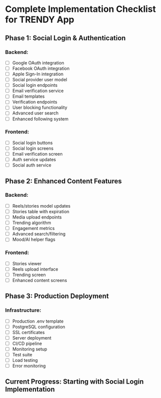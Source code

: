 # Complete Implementation Checklist for TRENDY App

## Phase 1: Social Login & Authentication

### Backend:
- [ ] Google OAuth integration
- [ ] Facebook OAuth integration  
- [ ] Apple Sign-In integration
- [ ] Social provider user model
- [ ] Social login endpoints
- [ ] Email verification service
- [ ] Email templates
- [ ] Verification endpoints
- [ ] User blocking functionality
- [ ] Advanced user search
- [ ] Enhanced following system

### Frontend:
- [ ] Social login buttons
- [ ] Social login screens
- [ ] Email verification screen
- [ ] Auth service updates
- [ ] Social auth service

## Phase 2: Enhanced Content Features

### Backend:
- [ ] Reels/stories model updates
- [ ] Stories table with expiration
- [ ] Media upload endpoints
- [ ] Trending algorithm
- [ ] Engagement metrics
- [ ] Advanced search/filtering
- [ ] Mood/AI helper flags

### Frontend:
- [ ] Stories viewer
- [ ] Reels upload interface
- [ ] Trending screen
- [ ] Enhanced content screens

## Phase 3: Production Deployment

### Infrastructure:
- [ ] Production .env template
- [ ] PostgreSQL configuration
- [ ] SSL certificates
- [ ] Server deployment
- [ ] CI/CD pipeline
- [ ] Monitoring setup
- [ ] Test suite
- [ ] Load testing
- [ ] Error monitoring

## Current Progress: Starting with Social Login Implementation
